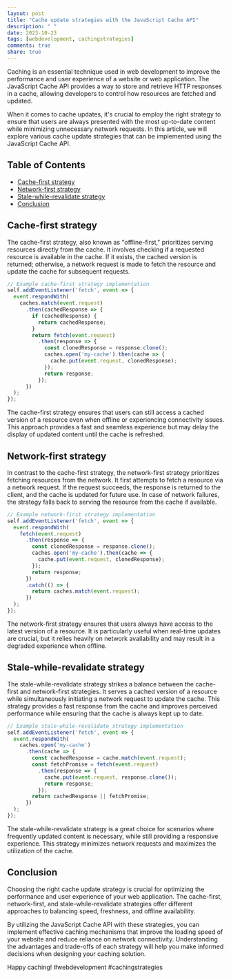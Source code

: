 ```yaml
---
layout: post
title: "Cache update strategies with the JavaScript Cache API"
description: " "
date: 2023-10-23
tags: [webdevelopment, cachingstrategies]
comments: true
share: true
---
```


Caching is an essential technique used in web development to improve the performance and user experience of a website or web application. The JavaScript Cache API provides a way to store and retrieve HTTP responses in a cache, allowing developers to control how resources are fetched and updated.

When it comes to cache updates, it's crucial to employ the right strategy to ensure that users are always presented with the most up-to-date content while minimizing unnecessary network requests. In this article, we will explore various cache update strategies that can be implemented using the JavaScript Cache API.

## Table of Contents
- [Cache-first strategy](#cache-first-strategy)
- [Network-first strategy](#network-first-strategy)
- [Stale-while-revalidate strategy](#stale-while-revalidate-strategy)
- [Conclusion](#conclusion)

## Cache-first strategy

The cache-first strategy, also known as "offline-first," prioritizes serving resources directly from the cache. It involves checking if a requested resource is available in the cache. If it exists, the cached version is returned; otherwise, a network request is made to fetch the resource and update the cache for subsequent requests.

```javascript
// Example cache-first strategy implementation
self.addEventListener('fetch', event => {
  event.respondWith(
    caches.match(event.request)
      .then(cachedResponse => {
        if (cachedResponse) {
          return cachedResponse;
        }
        return fetch(event.request)
          .then(response => {
            const clonedResponse = response.clone();
            caches.open('my-cache').then(cache => {
              cache.put(event.request, clonedResponse);
            });
            return response;
          });
      })
  );
});
```

The cache-first strategy ensures that users can still access a cached version of a resource even when offline or experiencing connectivity issues. This approach provides a fast and seamless experience but may delay the display of updated content until the cache is refreshed.

## Network-first strategy

In contrast to the cache-first strategy, the network-first strategy prioritizes fetching resources from the network. It first attempts to fetch a resource via a network request. If the request succeeds, the response is returned to the client, and the cache is updated for future use. In case of network failures, the strategy falls back to serving the resource from the cache if available.

```javascript
// Example network-first strategy implementation
self.addEventListener('fetch', event => {
  event.respondWith(
    fetch(event.request)
      .then(response => {
        const clonedResponse = response.clone();
        caches.open('my-cache').then(cache => {
          cache.put(event.request, clonedResponse);
        });
        return response;
      })
      .catch(() => {
        return caches.match(event.request);
      })
  );
});
```

The network-first strategy ensures that users always have access to the latest version of a resource. It is particularly useful when real-time updates are crucial, but it relies heavily on network availability and may result in a degraded experience when offline.

## Stale-while-revalidate strategy

The stale-while-revalidate strategy strikes a balance between the cache-first and network-first strategies. It serves a cached version of a resource while simultaneously initiating a network request to update the cache. This strategy provides a fast response from the cache and improves perceived performance while ensuring that the cache is always kept up to date.

```javascript
// Example stale-while-revalidate strategy implementation
self.addEventListener('fetch', event => {
  event.respondWith(
    caches.open('my-cache')
      .then(cache => {
        const cachedResponse = cache.match(event.request);
        const fetchPromise = fetch(event.request)
          .then(response => {
            cache.put(event.request, response.clone());
            return response;
          });
        return cachedResponse || fetchPromise;
      })
  );
});
```

The stale-while-revalidate strategy is a great choice for scenarios where frequently updated content is necessary, while still providing a responsive experience. This strategy minimizes network requests and maximizes the utilization of the cache.

## Conclusion

Choosing the right cache update strategy is crucial for optimizing the performance and user experience of your web application. The cache-first, network-first, and stale-while-revalidate strategies offer different approaches to balancing speed, freshness, and offline availability.

By utilizing the JavaScript Cache API with these strategies, you can implement effective caching mechanisms that improve the loading speed of your website and reduce reliance on network connectivity. Understanding the advantages and trade-offs of each strategy will help you make informed decisions when designing your caching solution.

Happy caching! #webdevelopment #cachingstrategies
